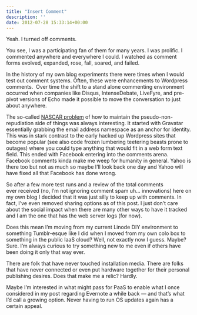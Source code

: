 ```yaml
---
title: "Insert Comment"
description: ''
date: 2012-07-28 15:33:14+00:00
---
```


Yeah. I turned off comments.

You see, I was a participating fan of them for many years. I was prolific. I commented anywhere and everywhere I could. I watched as comment forms evolved, expanded, rose, fall, soared, and failed.

In the history of my own blog experiments there were times when I would test out comment systems. Often, these were enhancements to Wordpress comments.  Over time the shift to a stand alone commenting environment occurred when companies like Disqus, IntenseDebate, LiveFyre, and pre-pivot versions of Echo made it possible to move the conversation to just about anywhere.

The so-called [NASCAR problem](http://factoryjoe.com/blog/2009/04/06/does-openid-need-to-be-hard/) of how to maintain the pseudo-non-repudiation side of things was always interesting. It started with Gravatar essentially grabbing the email address namespace as an anchor for identity. This was in stark contrast to the early hacked up Wordpress sites that become popular (see also code frozen lumbering teetering beasts prone to outages) where you could type anything that would fit in a web form text field. This ended with Facebook entering into the comments arena. Facebook comments kinda make me weep for humanity in general. Yahoo is there too but not as much so maybe I’ll look back one day and Yahoo will have fixed all that Facebook has done wrong.

So after a few more test runs and a review of the total comments ever received (no, I’m not ignoring comment spam uh… innovations) here on my own blog I decided that it was just silly to keep up with comments. In fact, I’ve even removed sharing options as of this post. I just don’t care about the social impact when there are many other ways to have it tracked and I am the one that has the web server logs (for now).

Does this mean I’m moving from my current Linode DIY environment to something Tumblr-esque like I did when I moved from my own colo box to something in the public IaaS cloud? Well, not exactly now I guess. Maybe? Sure. I’m always curious to try something new to me even if others have been doing it only that way ever.

There are folk that have never touched installation media. There are folks that have never connected or even put hardware together for their personal publishing desires. Does that make me a relic? Hardly.

Maybe I’m interested in what might pass for PaaS to enable what I once considered in my post regarding Evernote a while back — and that’s what I’d call a growing option. Never having to run OS updates again has a certain appeal.

